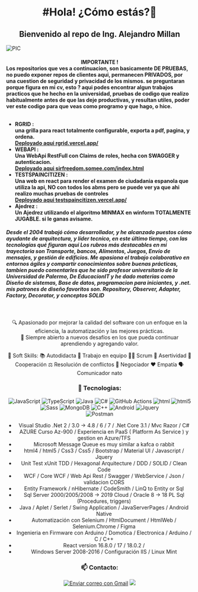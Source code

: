 
<h1 align="center">#Hola! ¿Cómo estás?👋 </h1>
<h2 align="center" > Bienvenido al repo de Ing. Alejandro Millan 
</h2>
<img align="center" alt="PIC" height="px" src="https://camo.githubusercontent.com/0338f006176fe7fcb45ec6dc004f13dd485586c509766fa1a2a203261c33807c/68747470733a2f2f6d656469612e67697068792e636f6d2f6d656469612f51737347456d706b79454f684243623765312f67697068792e676966" data-canonical-src="https://media.giphy.com/media/QssGEmpkyEOhBCb7e1/giphy.gif" style="max-width:5px%; display: inline-block;" data-target="animated-image.originalImage">
<h4>
    <div align="center">
        IMPORTANTE !    
    </div>
    <div>
    Los repositorios que ves a continuacion, son basicamente DE PRUEBAS, no puedo exponer repos de clientes aqui, permanecen PRIVADOS, por una cuestion de seguridad y privacidad de los mismos.
    se preguntaran porque figura en mi cv, esto ?
    aqui podes encontrar algun trabajos practicos que he hecho en la universidad, pruebas de codigo que realizo habitualmente antes de que las deje productivas, y resultan utiles, poder ver este codigo para que veas como programo y que hago, o hice.
    </div>
    <br>
    <ul>
       <li>
              RGRID : 
               <br>
               una grilla para react totalmente configurable, exporta a pdf, pagina, y ordena.
              <br>
              <a href="http://rgrid.vercel.app/" target="_blank" > Deployado aqui rgrid.vercel.app/ </a>
        </li>
        <li>
            WEBAPI : 
            <br>
            Una WebApi RestFull con Claims de roles, hecha con SWAGGER y autenticacion.
            <br>
             <a href="http://sirfreedom.somee.com/index.html" target="_blank" > Deployado aqui sirfreedom.somee.com/index.html </a>
        </li>
        <li>
            TESTSPAINCITIZEN : 
            <br>
            Una web en react para render el examen de ciudadania espanola que utiliza la api, NO con todos los abms pero se puede ver ya que ahi realizo muchas pruebas de controles
            <br>
             <a href="http://testspaincitizen.vercel.app/" target="_blank" >  Deployado aqui testspaincitizen.vercel.app/ </a>
        </li>
        <li>
            Ajedrez :
            <br>
             Un Ajedrez utilizando el algoritmo MINMAX en winform TOTALMENTE JUGABLE. si le ganas avisame.
        </li>
    </ul>
</h3>
<h5>
    Desde el 2004 trabajó cómo desarrollador, y he alcanzado puestos cómo ayudante de arquitectura, y líder tecnico, en este último tiempo, con las tecnologías qué figuran aqui
Los rubros más destacables en mi trayectoria son Transporte, bancos, Alimentos, Juegos, Envío de mensajes, y gestión de edificios.
Me apasiona el trabajo colaborativo en entornos ágiles y compartir conocimientos sobre buenas prácticas, tambien puedo comentarles que he sido profesor universitario de la Universidad de Palermo, 
    De EducacionIT y he dado materias como Diseño de sistemas, Base de datos, programacion para iniciantes, y .net.
    mis patrones de diseño favoritos son. 
    Repository, Observer, Adapter, Factory, Decorator, y conceptos SOLID
</h4>
<div align="center">
<br>
    <p>
    🔍 Apasionado por mejorar la calidad del software con un enfoque en la eficiencia, la automatización y las mejores prácticas.
    <br>
    🚀 Siempre abierto a nuevos desafíos en los que pueda continuar aprendiendo y agregando valor.
    </p>    
</div> 
<div align="center">
    🚀 Soft Skills:
        📚 Autodidacta  🤝 Trabajo en equipo  🏃‍♂️ Scrum    💬 Asertividad   🤗 Cooperación
        ⚖️ Resolución de conflictos   🤝 Negociador   ❤️ Empatía    🗣️ Comunicador nato
    
### 🚀 Tecnologias:
![JavaScript](https://img.shields.io/badge/-JavaScript-F7DF1E?style=flat&logo=javascript&logoColor=000)
![TypeScript](https://img.shields.io/badge/-TypeScript-007ACC?style=flat&logo=typescript&logoColor=fff)
![Java](https://img.shields.io/badge/-Java-ED8B00?style=flat&logo=openjdk&logoColor=fff)
![C#](https://img.shields.io/badge/-.net-ED8B00?style=flat&logo=.net&logoColor=fff)
![GitHub Actions](https://img.shields.io/badge/-react-ED8B00?style=flat&logo=react&logoColor=ffff)
![html](https://img.shields.io/badge/-html-ED8B00?style=flat&logo=html&logoColor=ffff)
![html5](https://img.shields.io/badge/-html5-ED8B00?style=flat&logo=html5&logoColor=ffff)
![Sass](https://img.shields.io/badge/-sass-ED8B00?style=flat&logo=sass&logoColor=ffff)
![MongoDB](https://img.shields.io/badge/-mongodb-ED8B00?style=flat&logo=mongodb&logoColor=ffff)
![C++](https://img.shields.io/badge/-c++-ED8B00?style=flat&logo=C++&logoColor=ffff)
![Android](https://img.shields.io/badge/-android-ED8B00?style=flat&logo=android&logoColor=ffff)
![Jquery](https://img.shields.io/badge/-jquery-ED8B00?style=flat&logo=Jquery&logoColor=fffff)
<br>
![Postman](https://img.shields.io/badge/-Postman-FF6C37?style=flat&logo=postman&logoColor=fff)
<br>
* Visual Studio .Net 2 / 3.0 → 4.8 / 6 / 7 / .Net Core 3.1 / Mvc Razor / C# 
* AZURE Curso Az-900 / Experiencia en PaaS ( Platform As Service ) y gestion en Azure/TFS 
* Microsoft Message Queue es muy similar a kafca o rabbit
* html4 / html5 / Css3 / Css5 / Bootstrap / Material UI / Javascript / Jquery
* Unit Test xUnit TDD / Hexagonal Arquitecture / DDD / SOLID / Clean Code
* WCF / Core WCF / Web Api Rest / Swagger / WebService / Json / validacion CORS
* Entity Framework / nHibernate / CodeSmith / LinQ to Entity or Sql
* Sql Server 2000/2005/2008 → 2019 Cloud / Oracle 8 → 18 PL Sql (Procedures, triggers)
* Java / Aplet / Serlet / Swing Application / JavaServerPages / Android Native
* Automatización con Selenium / HtmlDocument / HtmlWeb / Selenium.Chrome / Figma 
* Ingenieria en Firmware con Arduino / Domotica / Electronica / Arduino / C / C++
* React version 16.8.0 / 17 / 18.0.2 / 
* Windows Server 2008-2016 / Configuración IIS / Linux Mint
<h3 align="center">📫 Contacto:</h3>
<p align="center">
<a href="https://mail.google.com/mail/?view=cm&fs=1&to=alemillan22@gmail.com&su=Contacto%20desde%20GitHub%20- &body=Hola%20Alejandro,%20vi%20tu%20perfil%20en%20GitHub%20y%20me%20gustaría%20saber%20más%20sobre%20tus%20servicios%20y/o%20pactar%20una%20meet." target="_blank">
<img src="https://img.shields.io/badge/-Gmail-EA4335?style=flat&logo=Gmail&logoColor=white" alt="Enviar correo con Gmail"></a>
<a href="https://linkedin.com/in/appmaker" target="_blank"><img src="https://img.shields.io/badge/-LinkedIn-%230077B5?style=flat&logo=linkedin&logoColor=white&padding=5px"></a>
</p>
</div> 
